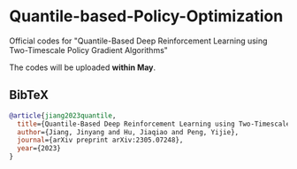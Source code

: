 # Quantile-based-Policy-Optimization
Official codes for "Quantile-Based Deep Reinforcement Learning using Two-Timescale Policy Gradient Algorithms"

The codes will be uploaded **within May**.


## BibTeX

```bibtex
@article{jiang2023quantile,
  title={Quantile-Based Deep Reinforcement Learning using Two-Timescale Policy Gradient Algorithms},
  author={Jiang, Jinyang and Hu, Jiaqiao and Peng, Yijie},
  journal={arXiv preprint arXiv:2305.07248},
  year={2023}
}
```
